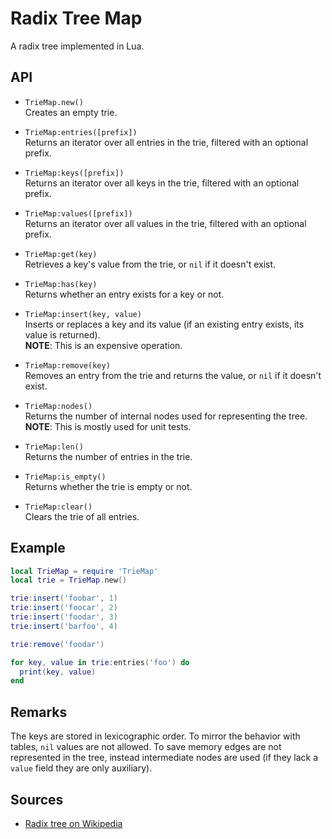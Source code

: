 # Radix Tree Map

A radix tree implemented in Lua.

## API

- `TrieMap.new()`  
  Creates an empty trie.

- `TrieMap:entries([prefix])`  
  Returns an iterator over all entries in the trie, filtered with an optional prefix.

- `TrieMap:keys([prefix])`  
  Returns an iterator over all keys in the trie, filtered with an optional prefix.

- `TrieMap:values([prefix])`  
  Returns an iterator over all values in the trie, filtered with an optional prefix.

- `TrieMap:get(key)`  
  Retrieves a key's value from the trie, or `nil` if it doesn't exist.

- `TrieMap:has(key)`  
  Returns whether an entry exists for a key or not.

- `TrieMap:insert(key, value)`  
  Inserts or replaces a key and its value (if an existing entry exists, its value is returned).  
  **NOTE**: This is an expensive operation.

- `TrieMap:remove(key)`  
  Removes an entry from the trie and returns the value, or `nil` if it doesn't exist.

- `TrieMap:nodes()`  
  Returns the number of internal nodes used for representing the tree.  
  **NOTE**: This is mostly used for unit tests.

- `TrieMap:len()`  
  Returns the number of entries in the trie.

- `TrieMap:is_empty()`  
  Returns whether the trie is empty or not.

- `TrieMap:clear()`  
  Clears the trie of all entries.

## Example

```lua
local TrieMap = require 'TrieMap'
local trie = TrieMap.new()

trie:insert('foobar', 1)
trie:insert('foocar', 2)
trie:insert('foodar', 3)
trie:insert('barfoo', 4)

trie:remove('foodar')

for key, value in trie:entries('foo') do
  print(key, value)
end
```

## Remarks

The keys are stored in lexicographic order. To mirror the behavior with tables,
`nil` values are not allowed. To save memory edges are not represented in the
tree, instead intermediate nodes are used (if they lack a `value` field they
are only auxiliary).

## Sources

- [Radix tree on Wikipedia](https://en.wikipedia.org/wiki/Radix_tree)
